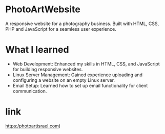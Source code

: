 # PhotoArtWebsite
A responsive website for a photography business. Built with HTML, CSS, PHP and JavaScript for a seamless user experience.

# What I learned

* Web Development:  Enhanced my skills in HTML, CSS, and JavaScript for building responsive websites.
* Linux Server Management: Gained experience uploading and configuring a website on an empty Linux server.
* Email Setup: Learned how to set up email functionality for client communication.

# link

[https:/photoartisrael.com](https://photoartisrael.com/he/))
